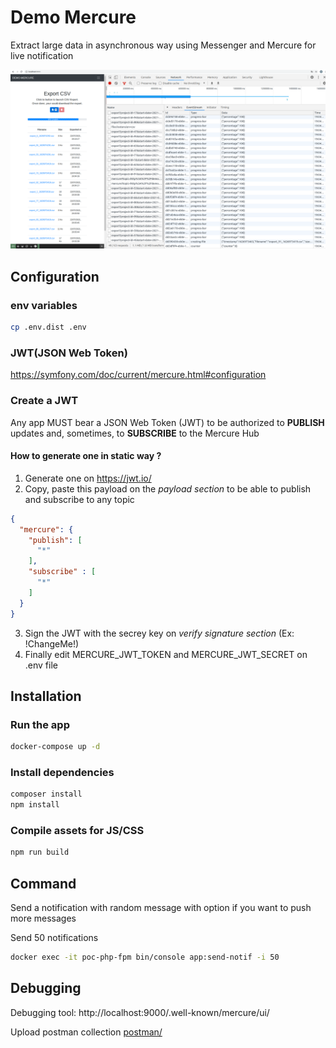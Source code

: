 # Demo Mercure

Extract large data in asynchronous way using Messenger and Mercure for live notification

![Screenshoot](doc/demo_mercure.png)

## Configuration

### env variables
```bash
cp .env.dist .env
```

### JWT(JSON Web Token)
https://symfony.com/doc/current/mercure.html#configuration

### Create a JWT

Any app MUST bear a JSON Web Token (JWT) to be authorized to **PUBLISH** updates and, sometimes, to **SUBSCRIBE** to the Mercure Hub

#### How to generate one in static way ?

1. Generate one on https://jwt.io/
2. Copy, paste this payload on the *payload section* to be able to publish and subscribe to any topic

```json
{
  "mercure": {
    "publish": [
      "*"
    ], 
    "subscribe" : [
      "*"
    ]
  }
}
```

3. Sign the JWT with the secrey key on *verify signature section* (Ex: !ChangeMe!)
4. Finally edit MERCURE_JWT_TOKEN and MERCURE_JWT_SECRET on .env file

## Installation

### Run the app
```bash
docker-compose up -d
```

### Install dependencies
```bash
composer install
npm install
```

### Compile assets for JS/CSS

```bash
npm run build
```

## Command

Send a notification with random message with option if you want to push more messages

Send 50 notifications
```bash
docker exec -it poc-php-fpm bin/console app:send-notif -i 50
```

## Debugging

Debugging tool: http://localhost:9000/.well-known/mercure/ui/

Upload postman collection [postman/](postman/)
